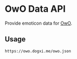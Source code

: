 # OwO Data API

Provide emoticon data for [OwO](https://github.com/DIYgod/OwO).

## Usage

`https://owo.dogxi.me/owo.json`
